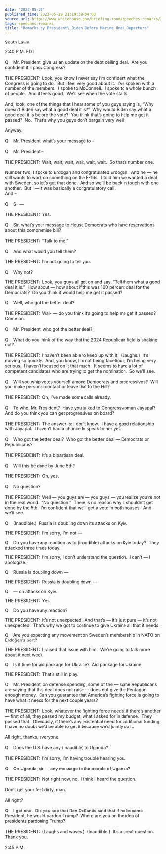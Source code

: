 ```yaml
---
date: '2023-05-29'
published_time: 2023-05-29 21:19:39-04:00
source_url: https://www.whitehouse.gov/briefing-room/speeches-remarks/2023/05/29/remarks-by-president-biden-before-marine-one-departure-37/
tags: speeches-remarks
title: "Remarks by President\_Biden Before Marine One\_Departure"
---
```

 
South Lawn

2:40 P.M. EDT  
   
Q    Mr. President, give us an update on the debt ceiling deal.  Are you
confident it’ll pass Congress?  
   
THE PRESIDENT:  Look, you know I never say I’m confident what the
Congress is going to do.  But I feel very good about it.  I’ve spoken
with a number of the members.  I spoke to McConnell.  I spoke to a whole
bunch of people.  And it feels good.  We’ll see when the vote starts.  
   
And, look, one of the things that I hear some of you guys saying is,
“Why doesn’t Biden say what a good deal it is?”  Why would Biden say
what a good deal it is before the vote?  You think that’s going to help
me get it passed?  No.  That’s why you guys don’t bargain very well.  
   
Anyway.  
   
Q    Mr. President, what’s your message to –  
   
Q    Mr. President –  
   
THE PRESIDENT:  Wait, wait, wait, wait, wait, wait.  So that’s number
one.  
   
Number two, I spoke to Erdoğan and congratulated Erdoğan.  And he — he
still wants to work on something on the F-16s.  I told him we wanted a
deal with Sweden, so let’s get that done.  And so we’ll be back in touch
with one another.  But I — it was basically a congratulatory call.  
And –  
   
Q    S- —  
   
THE PRESIDENT:  Yes.  
   
Q    Sir, what’s your message to House Democrats who have reservations
about this compromise bill?  
   
THE PRESIDENT:  “Talk to me.”  
   
Q    And what would you tell them?  
   
THE PRESIDENT:  I’m not going to tell you.  
   
Q    Why not?

THE PRESIDENT:  Look, you guys all get on and say, “Tell them what a
good deal it is.”  How about — how about if this was 100 percent deal
for the Democrats?  Do you think it would help me get it passed?  
   
Q    Well, who got the better deal?  
   
THE PRESIDENT:  Wai- — do you think it’s going to help me get it
passed?  Come on.  
   
Q    Mr. President, who got the better deal?  
   
Q    What do you think of the way that the 2024 Republican field is
shaking out?  
   
THE PRESIDENT:  I haven’t been able to keep up with it.  (Laughs.)  It’s
moving so quickly.  And, you know, I’m not being facetious; I’m being
very serious.  I haven’t focused on it that much.  It seems to have a
lot of competent candidates who are trying to get the nomination.  So
we’ll see.  
   
Q    Will you whip votes yourself among Democrats and progressives? 
Will you make personal contact or leave that to the Hill?  
   
THE PRESIDENT:  Oh, I’ve made some calls already.  
   
Q    To who, Mr. President?  Have you talked to Congresswoman Jayapal? 
And do you think you can get progressives on board?  
   
THE PRESIDENT:  The answer is: I don’t know.  I have a good relationship
with Jayapal.  I haven’t had a chance to speak to her yet.  
   
Q    Who got the better deal?  Who got the better deal — Democrats or
Republicans?  
   
THE PRESDEINT:  It’s a bipartisan deal.  
   
Q    Will this be done by June 5th?  
   
THE PRESIDENT:  Oh, yes.  
   
Q    No question?  
   
THE PRESIDENT:  Well — you guys are — you guys — you realize you’re not
in the real world.  “No question.”  There is no reason why it shouldn’t
get done by the 5th.  I’m confident that we’ll get a vote in both
houses.  And we’ll see.  
   
Q    (Inaudible.)  Russia is doubling down its attacks on Kyiv. 

THE PRESIDENT:  I’m sorry, I’m not —

Q    Do you have any reaction as to (inaudible) attacks on Kyiv today? 
They attacked three times today.

THE PRESIDENT:  I’m sorry, I don’t understand the question.  I can’t — I
apologize.

Q    Russia is doubling down —

THE PRESIDENT:  Russia is doubling down —

Q    — on attacks on Kyiv.

THE PRESIDENT:  Yes.

Q    Do you have any reaction?

THE PRESIDENT:  It’s not unexpected.  And that’s — it’s just pure — it’s
not unexpected.  That’s why we got to continue to give Ukraine all that
it needs.

Q    Are you expecting any movement on Sweden’s membership in NATO on
Erdoğan’s part?

THE PRESIDENT:  I raised that issue with him.  We’re going to talk more
about it next week.

Q    Is it time for aid package for Ukraine?  Aid package for Ukraine.

THE PRESIDENT:  That’s still in play.  
   
Q    Mr. President, on defense spending, some of the — some Republicans
are saying that this deal does not raise — does not give the Pentagon
enough money.  Can you guarantee that America’s fighting force is going
to have what it needs for the next couple years?  
   
THE PRESIDENT:  Look, whatever the fighting force needs, if there’s
another — first of all, they passed my budget, what I asked for in
defense.  They passed that.  Obviously, if there’s any existential need
for additional funding, I have no doubt we’d be able to get it because
we’d jointly do it.  
   
All right, thanks, everyone.  
   
Q    Does the U.S. have any (inaudible) to Uganda?  
   
THE PRESIDENT:  I’m sorry, I’m having trouble hearing you.  
   
Q    On Uganda, sir — any message to the people of Uganda?  
   
THE PRESIDENT:  Not right now, no.  I think I heard the question.  
   
Don’t get your feet dirty, man.  
   
All right?  
   
Q    I got one.  Did you see that Ron DeSantis said that if he became
President, he would pardon Trump?  Where are you on the idea of
presidents pardoning Trump?  
   
THE PRESIDENT:  (Laughs and waves.)  (Inaudible.)  It’s a great
question.  Thank you.  
   
2:45 P.M.

